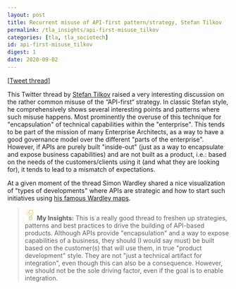 ```yaml
---
layout: post
title: Recurrent misuse of API-first pattern/strategy, Stefan Tilkov
permalink: /tla_insights/api-first-misuse_tilkov
categories: [tla, tla_sociotech]
id: api-first-misuse_tilkov
digest: 1
date: 2020-09-02
---
```


[[Tweet thread](https://twitter.com/stilkov/status/1250355396864176132?s=20%20)]

This Twitter thread by [Stefan Tilkov](https://twitter.com/stilkov) raised a very interesting discussion on the rather common misuse of the “API-first“ strategy. In classic Stefan style, he comprehensively shows several interesting points and patterns where such misuse happens. Most prominently the overuse of this technique for "encapsulation" of technical capabilities within the "enterprise". This tends to be part of the mission of many Enterprise Architects, as a way to have a good governance model over the different "parts of the enterprise". However, if APIs are purely built "inside-out" (just as a way to encapsulate and expose business capabilities) and are not built as a product, i.e.: based on the needs of the customers/clients using it (and what they are looking for), it tends to lead to a mismatch of expectations.

At a given moment of the thread Simon Wardley shared a nice visualization of "types of developments" where APIs are strategic and how to start such initiatives using [his famous Wardley maps](https://twitter.com/swardley/status/1251479895479386114?s=19).

> ![light](/assets/light-bulb.png) **My Insights:** This is a really good thread to freshen up strategies, patterns and best practices to drive the building of API-based products. Although APIs provide "encapsulation" and a way to expose capabilities of a business, they should (I would say must) be built based on the customer(s) that will use them, in true "product development" style. They are not "just a technical artifact for integration", even though this can also be a consequence. However, we should not be the sole driving factor, even if the goal is to enable integration.
